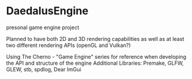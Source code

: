 # DaedalusEngine
presonal game engine project

Planned to have both 2D and 3D rendering capabilities as well as at least two different rendering APIs (openGL and Vulkan?)

Using The Cherno - "Game Engine" series for reference when developing the API and structure of the engine 
Additional Libraries: Premake, GLFW, GLEW, stb, spdlog, Dear ImGui